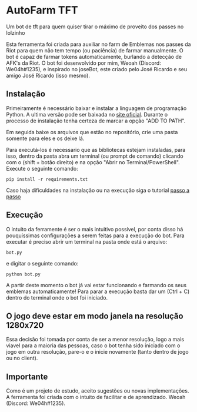 # AutoFarm TFT
Um bot de tft para quem quiser tirar o máximo de proveito dos passes no lolzinho

Esta ferramenta foi criada para auxiliar no farm de Emblemas nos passes da Riot para quem não tem tempo (ou paciência) de farmar manualmente.
O bot é capaz de farmar tokens automaticamente, burlando a detecção de AFK's da Riot. O bot foi desenvolvido por mim, Weoah (Discord: We04h#1235), e inspirado no joseBot, este criado pelo José Ricardo e seu amigo José Ricardo (isso mesmo).

## Instalação
Primeiramente é necessário baixar e instalar a linguagem de programação Python. A ultima versão pode ser baixada no [site oficial](https://www.python.org/downloads/). Durante o processo de instalação tenha certeza de marcar a opção "ADD TO PATH".

Em seguida baixe os arquivos que estão no repositório, crie uma pasta somente para eles e os deixe lá.

Para executá-los é necessario que as bibliotecas estejam instaladas, para isso, dentro da pasta abra um terminal (ou prompt de comando) clicando com o (shift + botão direito) e na opção "Abrir no Terminal/PowerShell". Execute o seguinte comando:
```
pip install -r requirements.txt
```

Caso haja dificuldades na instalação ou na execução siga o tutorial [passo a passo](https://docs.google.com/document/d/17pOByvm3y-tG1a8BiD5qXyGZTv-aSsXE5k3XjpJt_Jc/edit)

## Execução
O intuito da ferramente é ser o mais intuitivo possível, por conta disso há pouquíssimas configurações a serem feitas para a execução do bot. 
Para executar é preciso abrir um terminal na pasta onde está o arquivo:
```
bot.py
```
e digitar o seguinte comando:
```
python bot.py
```
A partir deste momento o bot já vai estar funcionando e farmando os seus emblemas automaticamente!
Para parar a execução basta dar um (Ctrl + C) dentro do terminal onde o bot foi iniciado.

## O jogo deve estar em modo janela na resolução 1280x720
Essa decisão foi tomada por conta de ser a menor resolução, logo a mais viavel para a maioria das pessoas, caso o bot tenha sido iniciado com o jogo em outra resolução, pare-o e o inicie novamente (tanto dentro de jogo ou no client).

## Importante
Como é um projeto de estudo, aceito sugestões ou novas implementações. A ferramenta foi criada com o intuito de facilitar e de aprendizado. 
Weoah (Discord: We04h#1235).